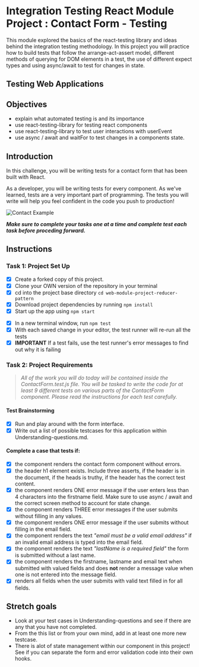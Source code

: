 # Integration Testing React Module Project : Contact Form - Testing

This module explored the basics of the react-testing library and ideas behind the integration testing methodology. In this project you will practice how to build tests that follow the arrange-act-assert model, different methods of querying for DOM elements in a test, the use of different expect types and using async/await to test for changes in state.

## Testing Web Applications

## Objectives

- explain what automated testing is and its importance
- use react-testing-library for testing react components
- use react-testing-library to test user interactions with userEvent
- use async / await and waitFor to test changes in a components state.

## Introduction

In this challenge, you will be writing tests for a contact form that has been built with React.

As a developer, you will be writing tests for every component. As we've learned, tests are a very important part of programming. The tests you will write will help you feel confident in the code you push to production!

![Contact Example](project-goals.gif)

**_Make sure to complete your tasks one at a time and complete test each task before proceding forward._**

## Instructions

### Task 1: Project Set Up

- [x] Create a forked copy of this project.
- [x] Clone your OWN version of the repository in your terminal
- [x] cd into the project base directory `cd web-module-project-reducer-pattern`
- [x] Download project dependencies by running `npm install`
- [x] Start up the app using `npm start`

* [x] In a new terminal window, run `npm test`
* [x] With each saved change in your editor, the test runner will re-run all the tests
* [x] **IMPORTANT** If a test fails, use the test runner's error messages to find out why it is failing

### Task 2: Project Requirements

> _All of the work you will do today will be contained inside the ContactForm.test.js file. You will be tasked to write the code for at least 9 different tests on various parts of the ContactForm component. Please read the instructions for each test carefully._

#### Test Brainstorming

- [x] Run and play around with the form interface.
- [x] Write out a list of possible testcases for this application within Understanding-questions.md.

#### Complete a case that tests if:

- [x] the component renders the contact form component without errors.
- [x] the header h1 element exists. Include three asserts, if the header is in the document, if the heads is truthy, if the header has the correct test content.
- [x] the component renders ONE error message if the user enters less than 4 characters into the firstname field. Make sure to use async / await and the correct screen method to account for state change.
- [x] the component renders THREE error messages if the user submits without filling in any values.
- [x] the component renders ONE error message if the user submits without filling in the email field.
- [x] the component renders the text _"email must be a valid email address"_ if an invalid email address is typed into the email field.
- [x] the component renders the text _"lastName is a required field"_ the form is submitted without a last name.
- [x] the component renders the firstname, lastname and email text when submitted with valued fields and does **not** render a message value when one is not entered into the message field.
- [x] renders all fields when the user submits with valid text filled in for all fields.

## Stretch goals

- Look at your test cases in Understanding-questions and see if there are any that you have not completed.
- From the this list or from your own mind, add in at least one more new testcase.
- There is alot of state management within our component in this project! See if you can separate the form and error validation code into their own hooks.
